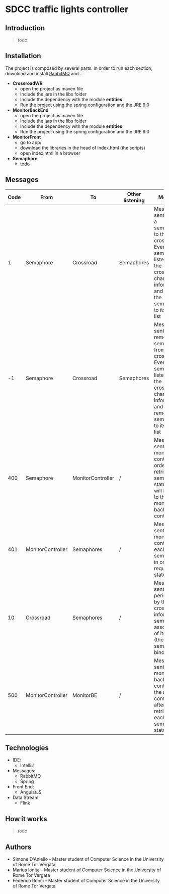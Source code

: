 # SDCC traffic lights controller

## Introduction

>todo

## Installation

The project is composed by several parts. In order to run each section, download 
and install [RabbitMQ](https://www.rabbitmq.com/download.html) and...
* __CrossroadWR__ 
    * open the project as maven file
    * Include the jars in the libs folder
    * Include the dependency with the module __entities__
    * Run the project using the spring configuration and the JRE 9.0
* __MonitorBackEnd__
    * open the project as maven file
    * Include the jars in the libs folder
    * Include the dependency with the module __entities__
    * Run the project using the spring configuration and the JRE 9.0
* __MonitorFront__
    * go to app/
    * download the libraries in the head of index.html (the scripts)
    * open index.html in a browser
* __Semaphore__
    * todo


## Messages

Code | From | To | Other listening | Meaning
--- | --- | --- | --- | --- 
1 | Semaphore | Crossroad | Semaphores | Message sent to add a semaphore to the crossroad. Every other semaphore listening on the crossroad channel is informed and can add the semaphore to its own list
-1 | Semaphore | Crossroad | Semaphores| Message sent to remove a semaphore from a crossroad.  Every other semaphore listening on the crossroad channel is informed and can remove the semaphore to its own list
400 | Semaphore | MonitorController | / | Message sent to the monitor controller in order to retrieve the semaphore status (that will be send to the monitor back end controller) 
401 | MonitorController | Semaphores | / | Message sent by the monitor controller to each semaphore in order to request its status
10 | Crossroad | Semaphores | / | Message sent periodically by the crossroad to inform each semaphore associated of its status (the semaphores binded)
500 | MonitorController | MonitorBE | / | Message sent to the monitor back end controller by the monitor controller after the retrieving of each semaphore’s status


## Technologies

* IDE: 
    * IntelliJ
* Messages:
    * RabbitMQ
    * Spring
* Front End:
    * AngularJS
* Data Stream: 
    * Flink

## How it works

>todo


## Authors

* Simone D'Aniello - Master student of Computer Science in the University of Rome Tor Vergata
* Marius Ionita - Master student of Computer Science in the University of Rome Tor Vergata
* Federico Ronci - Master student of Computer Science in the University of Rome Tor Vergata
